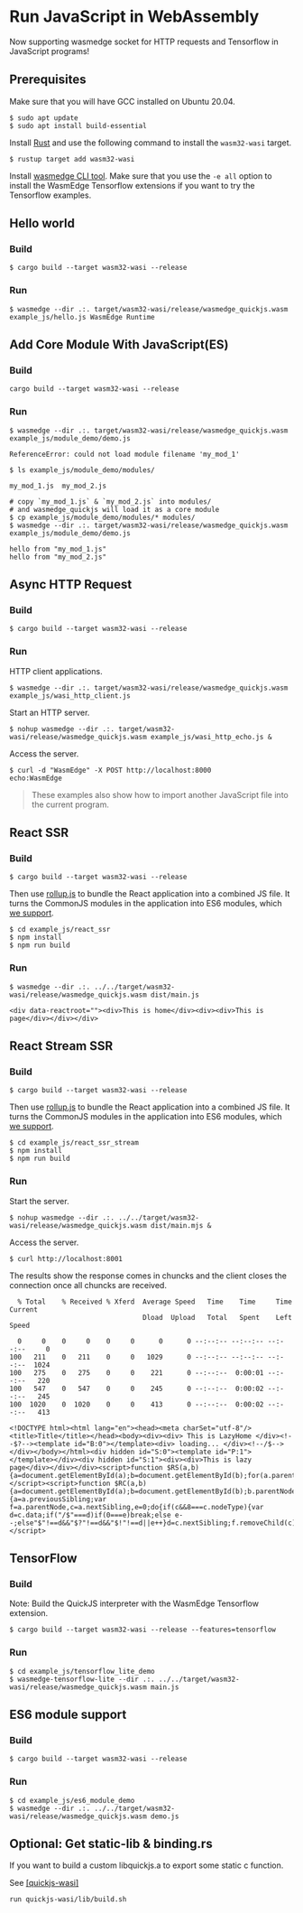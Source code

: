 # Run JavaScript in WebAssembly

Now supporting wasmedge socket for HTTP requests and Tensorflow in JavaScript programs!

## Prerequisites

Make sure that you will have GCC installed on Ubuntu 20.04.

```shell
$ sudo apt update
$ sudo apt install build-essential
```

Install [Rust](https://www.rust-lang.org/tools/install) and use the following command to install the `wasm32-wasi` target.

```shell
$ rustup target add wasm32-wasi
```

Install [wasmedge CLI tool](https://wasmedge.org/book/en/start/install.html). Make sure that you use the `-e all` option to install the WasmEdge Tensorflow extensions if you want to try the Tensorflow examples.

## Hello world

### Build

```shell
$ cargo build --target wasm32-wasi --release
```

### Run

```shell
$ wasmedge --dir .:. target/wasm32-wasi/release/wasmedge_quickjs.wasm example_js/hello.js WasmEdge Runtime
```

## Add Core Module With JavaScript(ES)

### Build

```shell
cargo build --target wasm32-wasi --release
```

### Run
```shell
$ wasmedge --dir .:. target/wasm32-wasi/release/wasmedge_quickjs.wasm example_js/module_demo/demo.js 

ReferenceError: could not load module filename 'my_mod_1'

$ ls example_js/module_demo/modules/

my_mod_1.js  my_mod_2.js

# copy `my_mod_1.js` & `my_mod_2.js` into modules/
# and wasmedge_quickjs will load it as a core module 
$ cp example_js/module_demo/modules/* modules/
$ wasmedge --dir .:. target/wasm32-wasi/release/wasmedge_quickjs.wasm example_js/module_demo/demo.js

hello from "my_mod_1.js"
hello from "my_mod_2.js"

```

### 

## Async HTTP Request

### Build

```shell
$ cargo build --target wasm32-wasi --release
```

### Run

HTTP client applications.

```shell
$ wasmedge --dir .:. target/wasm32-wasi/release/wasmedge_quickjs.wasm example_js/wasi_http_client.js
```

Start an HTTP server.

```
$ nohup wasmedge --dir .:. target/wasm32-wasi/release/wasmedge_quickjs.wasm example_js/wasi_http_echo.js &
```

Access the server.

```shell
$ curl -d "WasmEdge" -X POST http://localhost:8000
echo:WasmEdge
```

> These examples also show how to import another JavaScript file into the current program.

## React SSR

### Build

```shell
$ cargo build --target wasm32-wasi --release
```

Then use [rollup.js](https://rollupjs.org/) to bundle the React application into a combined JS file. It turns the CommonJS modules in the application into ES6 modules, which [we support](#es6-module-support).

```shell
$ cd example_js/react_ssr
$ npm install
$ npm run build
```

### Run

```shell
$ wasmedge --dir .:. ../../target/wasm32-wasi/release/wasmedge_quickjs.wasm dist/main.js

<div data-reactroot=""><div>This is home</div><div><div>This is page</div></div></div>
```

## React Stream SSR

### Build

```shell
$ cargo build --target wasm32-wasi --release
```

Then use [rollup.js](https://rollupjs.org/) to bundle the React application into a combined JS file. It turns the CommonJS modules in the application into ES6 modules, which [we support](#es6-module-support).

```shell
$ cd example_js/react_ssr_stream
$ npm install
$ npm run build
```

### Run

Start the server.

```shell
$ nohup wasmedge --dir .:. ../../target/wasm32-wasi/release/wasmedge_quickjs.wasm dist/main.mjs &
```

Access the server.

```shell
$ curl http://localhost:8001
```

The results show the response comes in chuncks and the client closes the connection once all chuncks are received.

```shell
  % Total    % Received % Xferd  Average Speed   Time    Time     Time  Current
                                 Dload  Upload   Total   Spent    Left  Speed

  0     0    0     0    0     0      0      0 --:--:-- --:--:-- --:--:--     0
100   211    0   211    0     0   1029      0 --:--:-- --:--:-- --:--:--  1024
100   275    0   275    0     0    221      0 --:--:--  0:00:01 --:--:--   220
100   547    0   547    0     0    245      0 --:--:--  0:00:02 --:--:--   245
100  1020    0  1020    0     0    413      0 --:--:--  0:00:02 --:--:--   413

<!DOCTYPE html><html lang="en"><head><meta charSet="utf-8"/><title>Title</title></head><body><div><div> This is LazyHome </div><!--$?--><template id="B:0"></template><div> loading... </div><!--/$--></div></body></html><div hidden id="S:0"><template id="P:1"></template></div><div hidden id="S:1"><div><div>This is lazy page</div></div></div><script>function $RS(a,b){a=document.getElementById(a);b=document.getElementById(b);for(a.parentNode.removeChild(a);a.firstChild;)b.parentNode.insertBefore(a.firstChild,b);b.parentNode.removeChild(b)};$RS("S:1","P:1")</script><script>function $RC(a,b){a=document.getElementById(a);b=document.getElementById(b);b.parentNode.removeChild(b);if(a){a=a.previousSibling;var f=a.parentNode,c=a.nextSibling,e=0;do{if(c&&8===c.nodeType){var d=c.data;if("/$"===d)if(0===e)break;else e--;else"$"!==d&&"$?"!==d&&"$!"!==d||e++}d=c.nextSibling;f.removeChild(c);c=d}while(c);for(;b.firstChild;)f.insertBefore(b.firstChild,c);a.data="$";a._reactRetry&&a._reactRetry()}};$RC("B:0","S:0")</script>
```

## TensorFlow

### Build

Note: Build the QuickJS interpreter with the WasmEdge Tensorflow extension.

```shell
$ cargo build --target wasm32-wasi --release --features=tensorflow
```

### Run

```shell
$ cd example_js/tensorflow_lite_demo
$ wasmedge-tensorflow-lite --dir .:. ../../target/wasm32-wasi/release/wasmedge_quickjs.wasm main.js
```

## ES6 module support

### Build

```shell
$ cargo build --target wasm32-wasi --release
```

### Run

```shell
$ cd example_js/es6_module_demo
$ wasmedge --dir .:. ../../target/wasm32-wasi/release/wasmedge_quickjs.wasm demo.js
```

## Optional: Get static-lib & binding.rs

If you want to build a custom libquickjs.a to export some static c function.

See [[quickjs-wasi]](https://github.com/second-state/quickjs-wasi)

```shell
run quickjs-wasi/lib/build.sh
```
